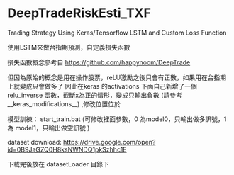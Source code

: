 # DeepTradeRiskEsti_TXF
Trading Strategy Using Keras/Tensorflow LSTM and Custom Loss Function

使用LSTM來做台指期預測，自定義損失函數

損失函數概念參考自
https://github.com/happynoom/DeepTrade

但因為原始的概念是用在操作股票，reLU激勵之後只會有正數，如果用在台指期上就變成只會做多了
因此在keras 的activations 下面自己新增了一個 relu_inverse 函數，截斷x為正的情形，變成只輸出負數
(請參考__keras_modifications__) ,修改位置位於

模型訓練： start_train.bat (可修改裡面參數，0 為model0，只輸出做多訊號，1 為 model1，只輸出做空訊號 )


dataset download:
https://drive.google.com/open?id=0B9JaGZQ0H8ksNWNDQ1pkSzhhc1E

下載完後放在 datasetLoader 目錄下
